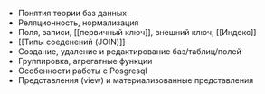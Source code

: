 * Понятия теории баз данных
* Реляционность, нормализация
* Поля, записи, [[первичный ключ]], внешний ключ, [[Индекс]]
*  [[Типы соеденений (JOIN)]]
* Создание, удаление и редактирование баз/таблиц/полей
* Группировка, агрегатные функции
* Особенности работы с Posgresql
* Представления (view) и материализованные представления